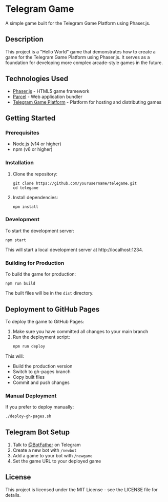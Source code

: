 # Telegram Game

A simple game built for the Telegram Game Platform using Phaser.js.

## Description

This project is a "Hello World" game that demonstrates how to create a game for the Telegram Game Platform using Phaser.js. It serves as a foundation for developing more complex arcade-style games in the future.

## Technologies Used

- [Phaser.js](https://phaser.io/) - HTML5 game framework
- [Parcel](https://parceljs.org/) - Web application bundler
- [Telegram Game Platform](https://core.telegram.org/bots/games) - Platform for hosting and distributing games

## Getting Started

### Prerequisites

- Node.js (v14 or higher)
- npm (v6 or higher)

### Installation

1. Clone the repository:
   ```
   git clone https://github.com/yourusername/telegame.git
   cd telegame
   ```

2. Install dependencies:
   ```
   npm install
   ```

### Development

To start the development server:

```
npm start
```

This will start a local development server at http://localhost:1234.

### Building for Production

To build the game for production:

```
npm run build
```

The built files will be in the `dist` directory.

## Deployment to GitHub Pages

To deploy the game to GitHub Pages:

1. Make sure you have committed all changes to your main branch
2. Run the deployment script:
   ```bash
   npm run deploy
   ```
   
This will:
- Build the production version
- Switch to gh-pages branch
- Copy built files
- Commit and push changes

### Manual Deployment

If you prefer to deploy manually:
```bash
./deploy-gh-pages.sh
```

## Telegram Bot Setup

1. Talk to [@BotFather](https://t.me/botfather) on Telegram
2. Create a new bot with `/newbot`
3. Add a game to your bot with `/newgame`
4. Set the game URL to your deployed game

## License

This project is licensed under the MIT License - see the LICENSE file for details.
